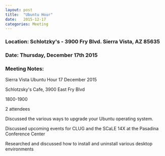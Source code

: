 ```yaml
---
layout: post
title:  "Ubuntu Hour"
date:   2015-12-17
categories: Meeting
---
```

### Location: Schlotzky's - 3900 Fry Blvd. Sierra Vista, AZ 85635
 
### Date: Thursday, December 17th 2015 

### Meeting Notes:  
Sierra Vista Ubuntu Hour 17 December 2015

Schlotzsky's Cafe, 3900 East Fry Blvd

1800-1900

2 attendees

Discussed the various ways to upgrade your Ubuntu operating system.

Discussed upcoming events for CLUG and the SCaLE 14X at the Pasadina Conference Center

Researched and discussed how to install and uninstall various desktop environments

